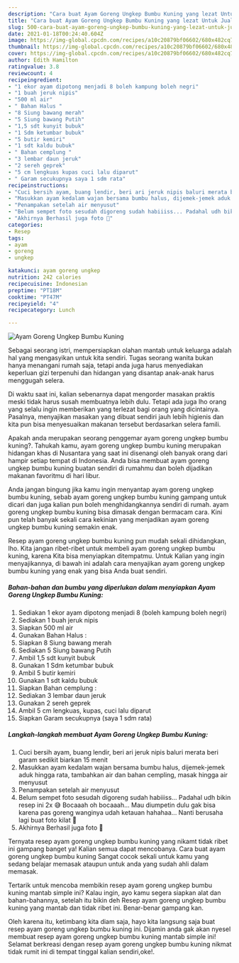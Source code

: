 ```yaml
---
description: "Cara buat Ayam Goreng Ungkep Bumbu Kuning yang lezat Untuk Jualan"
title: "Cara buat Ayam Goreng Ungkep Bumbu Kuning yang lezat Untuk Jualan"
slug: 500-cara-buat-ayam-goreng-ungkep-bumbu-kuning-yang-lezat-untuk-jualan
date: 2021-01-18T00:24:40.604Z
image: https://img-global.cpcdn.com/recipes/a10c20879bf06602/680x482cq70/ayam-goreng-ungkep-bumbu-kuning-foto-resep-utama.jpg
thumbnail: https://img-global.cpcdn.com/recipes/a10c20879bf06602/680x482cq70/ayam-goreng-ungkep-bumbu-kuning-foto-resep-utama.jpg
cover: https://img-global.cpcdn.com/recipes/a10c20879bf06602/680x482cq70/ayam-goreng-ungkep-bumbu-kuning-foto-resep-utama.jpg
author: Edith Hamilton
ratingvalue: 3.8
reviewcount: 4
recipeingredient:
- "1 ekor ayam dipotong menjadi 8 boleh kampung boleh negri"
- "1 buah jeruk nipis"
- "500 ml air"
- " Bahan Halus "
- "8 Siung bawang merah"
- "5 Siung bawang Putih"
- "1,5 sdt kunyit bubuk"
- "1 Sdm ketumbar bubuk"
- "5 butir kemiri"
- "1 sdt kaldu bubuk"
- " Bahan cemplung "
- "3 lembar daun jeruk"
- "2 sereh geprek"
- "5 cm lengkuas kupas cuci lalu diparut"
- " Garam secukupnya saya 1 sdm rata"
recipeinstructions:
- "Cuci bersih ayam, buang lendir, beri ari jeruk nipis baluri merata beri garam sedikit biarkan 15 menit"
- "Masukkan ayam kedalam wajan bersama bumbu halus, dijemek-jemek aduk hingga rata, tambahkan air dan bahan cempling, masak hingga air menyusut"
- "Penampakan setelah air menyusut"
- "Belum sempet foto sesudah digoreng sudah habiiiss... Padahal udh bikin resep ini 2x 😅 Bocaaah oh bocaaah... Mau diumpetin dulu gak bisa karena pas goreng wanginya udah ketauan hahahaa... Nanti berusaha lagi buat foto kilat 😬"
- "Akhirnya Berhasil juga foto 🤣"
categories:
- Resep
tags:
- ayam
- goreng
- ungkep

katakunci: ayam goreng ungkep 
nutrition: 242 calories
recipecuisine: Indonesian
preptime: "PT18M"
cooktime: "PT47M"
recipeyield: "4"
recipecategory: Lunch

---
```



![Ayam Goreng Ungkep Bumbu Kuning](https://img-global.cpcdn.com/recipes/a10c20879bf06602/680x482cq70/ayam-goreng-ungkep-bumbu-kuning-foto-resep-utama.jpg)

Sebagai seorang istri, mempersiapkan olahan mantab untuk keluarga adalah hal yang mengasyikan untuk kita sendiri. Tugas seorang  wanita bukan hanya menangani rumah saja, tetapi anda juga harus menyediakan keperluan gizi terpenuhi dan hidangan yang disantap anak-anak harus menggugah selera.

Di waktu  saat ini, kalian sebenarnya dapat mengorder masakan praktis meski tidak harus susah membuatnya lebih dulu. Tetapi ada juga lho orang yang selalu ingin memberikan yang terlezat bagi orang yang dicintainya. Pasalnya, menyajikan masakan yang dibuat sendiri jauh lebih higienis dan kita pun bisa menyesuaikan makanan tersebut berdasarkan selera famili. 



Apakah anda merupakan seorang penggemar ayam goreng ungkep bumbu kuning?. Tahukah kamu, ayam goreng ungkep bumbu kuning merupakan hidangan khas di Nusantara yang saat ini disenangi oleh banyak orang dari hampir setiap tempat di Indonesia. Anda bisa membuat ayam goreng ungkep bumbu kuning buatan sendiri di rumahmu dan boleh dijadikan makanan favoritmu di hari libur.

Anda jangan bingung jika kamu ingin menyantap ayam goreng ungkep bumbu kuning, sebab ayam goreng ungkep bumbu kuning gampang untuk dicari dan juga kalian pun boleh menghidangkannya sendiri di rumah. ayam goreng ungkep bumbu kuning bisa dimasak dengan bermacam cara. Kini pun telah banyak sekali cara kekinian yang menjadikan ayam goreng ungkep bumbu kuning semakin enak.

Resep ayam goreng ungkep bumbu kuning pun mudah sekali dihidangkan, lho. Kita jangan ribet-ribet untuk membeli ayam goreng ungkep bumbu kuning, karena Kita bisa menyiapkan ditempatmu. Untuk Kalian yang ingin menyajikannya, di bawah ini adalah cara menyajikan ayam goreng ungkep bumbu kuning yang enak yang bisa Anda buat sendiri.

<!--inarticleads1-->

##### Bahan-bahan dan bumbu yang diperlukan dalam menyiapkan Ayam Goreng Ungkep Bumbu Kuning:

1. Sediakan 1 ekor ayam dipotong menjadi 8 (boleh kampung boleh negri)
1. Sediakan 1 buah jeruk nipis
1. Siapkan 500 ml air
1. Gunakan  Bahan Halus :
1. Siapkan 8 Siung bawang merah
1. Sediakan 5 Siung bawang Putih
1. Ambil 1,5 sdt kunyit bubuk
1. Gunakan 1 Sdm ketumbar bubuk
1. Ambil 5 butir kemiri
1. Gunakan 1 sdt kaldu bubuk
1. Siapkan  Bahan cemplung :
1. Sediakan 3 lembar daun jeruk
1. Gunakan 2 sereh geprek
1. Ambil 5 cm lengkuas, kupas, cuci lalu diparut
1. Siapkan  Garam secukupnya (saya 1 sdm rata)




<!--inarticleads2-->

##### Langkah-langkah membuat Ayam Goreng Ungkep Bumbu Kuning:

1. Cuci bersih ayam, buang lendir, beri ari jeruk nipis baluri merata beri garam sedikit biarkan 15 menit
1. Masukkan ayam kedalam wajan bersama bumbu halus, dijemek-jemek aduk hingga rata, tambahkan air dan bahan cempling, masak hingga air menyusut
1. Penampakan setelah air menyusut
1. Belum sempet foto sesudah digoreng sudah habiiiss... Padahal udh bikin resep ini 2x 😅 Bocaaah oh bocaaah... Mau diumpetin dulu gak bisa karena pas goreng wanginya udah ketauan hahahaa... Nanti berusaha lagi buat foto kilat 😬
1. Akhirnya Berhasil juga foto 🤣




Ternyata resep ayam goreng ungkep bumbu kuning yang nikamt tidak ribet ini gampang banget ya! Kalian semua dapat mencobanya. Cara buat ayam goreng ungkep bumbu kuning Sangat cocok sekali untuk kamu yang sedang belajar memasak ataupun untuk anda yang sudah ahli dalam memasak.

Tertarik untuk mencoba membikin resep ayam goreng ungkep bumbu kuning mantab simple ini? Kalau ingin, ayo kamu segera siapkan alat dan bahan-bahannya, setelah itu bikin deh Resep ayam goreng ungkep bumbu kuning yang mantab dan tidak ribet ini. Benar-benar gampang kan. 

Oleh karena itu, ketimbang kita diam saja, hayo kita langsung saja buat resep ayam goreng ungkep bumbu kuning ini. Dijamin anda gak akan nyesel membuat resep ayam goreng ungkep bumbu kuning mantab simple ini! Selamat berkreasi dengan resep ayam goreng ungkep bumbu kuning nikmat tidak rumit ini di tempat tinggal kalian sendiri,oke!.

